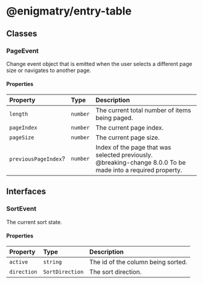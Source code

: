 # @enigmatry/entry-table

## Classes

### PageEvent

Change event object that is emitted when the user selects a
different page size or navigates to another page.

#### Properties

| Property             | Type     | Description                                                                                                      |
| :------------------- | :------- | :--------------------------------------------------------------------------------------------------------------- |
| `length`             | `number` | The current total number of items being paged.                                                                   |
| `pageIndex`          | `number` | The current page index.                                                                                          |
| `pageSize`           | `number` | The current page size.                                                                                           |
| `previousPageIndex`? | `number` | Index of the page that was selected previously.<br />@breaking-change 8.0.0 To be made into a required property. |

## Interfaces

### SortEvent

The current sort state.

#### Properties

| Property    | Type            | Description                        |
| :---------- | :-------------- | :--------------------------------- |
| `active`    | `string`        | The id of the column being sorted. |
| `direction` | `SortDirection` | The sort direction.                |
